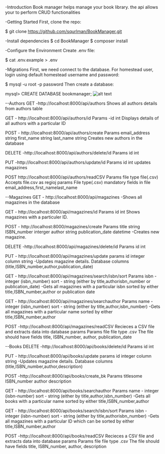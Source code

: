 
-Introduction
Book manager helps manage your book library.
the api allows your to perform CRUD functionalities

-Getting Started
First, clone the repo:

$ git clone https://github.com/squrlman/BookManager.git

-Install dependencies
$ cd BookManager
$ composer install

-Configure the Environment
Create .env file:

$ cat .env.example > .env

-Migrations 
First, we need connect to the database. For homestead user, login using default homestead username and password:

$ mysql -u root -p password
Then create a database:

mysql> CREATE DATABASE bookmanager;
![alt text](https://github.com/squrlman/BookManager/master/public/uploads/shot_postman.png)

--Authors
GET -http://localhost:8000/api/authors
Shows all authors details from authors table

GET - http://localhost:8000/api/authors/id
Params 
    -id int
Displays details of all authors with a particular ID

POST - http://localhost:8000/api/authors/create
Params 
   email_address string
   first_name string
   last_name  string
Creates new authors in the database

DELETE -http://localhost:8000/api/authors/delete/id
Params 
   id int

PUT -http://localhost:8000/api/authors/update/id
Params
   id int
updates magazines

POST http://localhost:8000/api/authors/readCSV
Params
   file type file(.csv)
Accepts file.csv as regioj params File type(.csv) mandatory fields in file email_address,first_namelast_name

--Magazines
GET - http://localhost:8000/api/magazines
-Shows all magazines in the database

GET - http://localhost:8000/api/magazines/id
Params
   id int
Shows magazines with a particuler ID.

POST - http://localhost:8000/magazines/create
Params 
   title  string
   ISBN_number  interger
   author  string
   publication_date  datetime
-Creates new magazine.

DELETE -http://localhost:8000/api/magazines/delete/id
Params 
   id int

PUT - http://localhost:8000/api/magazines/update
params 
   id integer
   column  string
-Updates magazine details.
Database columns (title,ISBN_number,author,publication_date)


GET - http://localhost:8000/api/magazines/search/isbn/sort
Params
   isbn - integer (isbn_number)
   sort - string (either by title,authorisbn_number or publication_date)
-Gets all magazines with a particular isbn sorted by either title,ISBN_number,author or publication date

GET - http://localhost:8000/api/magazines/searchauthor
Params
   name - integer (isbn_number)
   sort - string (either by title,author,isbn_number)
-Gets all magazines with a particular name sorted by either title,ISBN_number,author


POST -http://localhost:8000/api/magazines/readCSV
Recieces a CSV file and extracts data into database params
Params
   file
file type .csv The file should have fields title, ISBN_number, author, publication_date

--Books
DELETE -http://localhost:8000/api/books/delete/id
Params 
   id int

PUT - http://localhost:8000/api/books/update
params 
   id integer
   column  string
-Updates magazine details.
Database columns (title,ISBN_number,author,description)


POST -http://localhost:8000/api/books/create_bk
Params
   titlesome
   ISBN_number
   author
   description 

GET - http://localhost:8000/api/books/searchauthor
Params
   name - integer (isbn-number)
   sort - string (either by title,author,isbn_number)
-Gets all books with a particular name sorted by either title,ISBN_number,author


GET - http://localhost:8000/api/books/search/isbn/sort
Params
   isbn - integer (isbn-number)
   sort - string (either by title,authorisbn_number)
-Gets all magazines with a particular ID which can be sorted by either title,ISBN_number,author


POST -http://localhost:8000/api/books/readCSV
Recieces a CSV file and extracts data into database params
Params
   file
file type .csv The file should have fields title, ISBN_number, author, description


